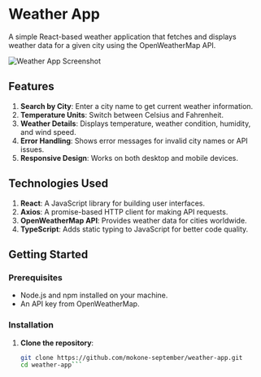 # Weather App

A simple React-based weather application that fetches and displays weather data for a given city using the OpenWeatherMap API.

![Weather App Screenshot](path/to/screenshot) <!-- Add a screenshot if available -->

## Features

1. **Search by City**: Enter a city name to get current weather information.
2. **Temperature Units**: Switch between Celsius and Fahrenheit.
3. **Weather Details**: Displays temperature, weather condition, humidity, and wind speed.
4. **Error Handling**: Shows error messages for invalid city names or API issues.
5. **Responsive Design**: Works on both desktop and mobile devices.

## Technologies Used

1. **React**: A JavaScript library for building user interfaces.
2. **Axios**: A promise-based HTTP client for making API requests.
3. **OpenWeatherMap API**: Provides weather data for cities worldwide.
4. **TypeScript**: Adds static typing to JavaScript for better code quality.

## Getting Started

### Prerequisites

- Node.js and npm installed on your machine.
- An API key from OpenWeatherMap.

### Installation

1. **Clone the repository**:

   ```bash
   git clone https://github.com/mokone-september/weather-app.git
   cd weather-app```
